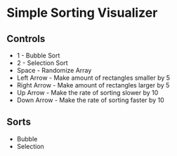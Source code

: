 # Simple Sorting Visualizer

## Controls
- 1 - Bubble Sort
- 2 - Selection Sort
- Space - Randomize Array
- Left Arrow - Make amount of rectangles smaller by 5
- Right Arrow - Make amount of rectangles larger by 5
- Up Arrow - Make the rate of sorting slower by 10
- Down Arrow - Make the rate of sorting faster by 10

## Sorts
- Bubble
- Selection
